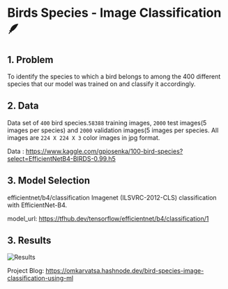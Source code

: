 # Birds Species - Image Classification 🪶

## 1. Problem

To identify the species to which a bird belongs to among the 400 different species that our model was trained on and classify it accordingly. 

## 2. Data
Data set of `400` bird species.`58388` training images, `2000` test images(5 images per species) and `2000` validation images(5 images per species.
All images are `224 X 224 X 3` color images in jpg format. 

Data : https://www.kaggle.com/gpiosenka/100-bird-species?select=EfficientNetB4-BIRDS-0.99.h5

## 3. Model Selection
efficientnet/b4/classification
Imagenet (ILSVRC-2012-CLS) classification with EfficientNet-B4.

model_url: https://tfhub.dev/tensorflow/efficientnet/b4/classification/1

## 3. Results
<img src="https://github.com/Gitster7/Bird-Species-Detector/blob/main/Birds.png" alt="Results">



Project Blog: https://omkarvatsa.hashnode.dev/bird-species-image-classification-using-ml
